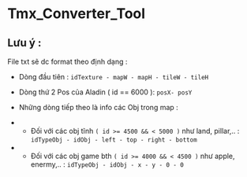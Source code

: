 # Tmx_Converter_Tool

## Lưu ý :

File txt sẽ dc format theo định dạng :

- Dòng đầu tiên : `idTexture - mapW - mapH - tileW - tileH`

- Dòng thứ 2 Pos của Aladin ( id == 6000 ): `posX- posY`

- Những dòng tiếp theo là info các Obj trong map :

- - Đối với các obj tĩnh `( id >= 4500 && < 5000 )` như land, pillar,.. :  `idTypeObj - idObj - left - top - right - bottom`
 
- - Đối với các obj game bth `( id >= 4000 && < 4500 )` như apple, enermy,.. : `idTypeObj - idObj - x - y - 0 - 0`
